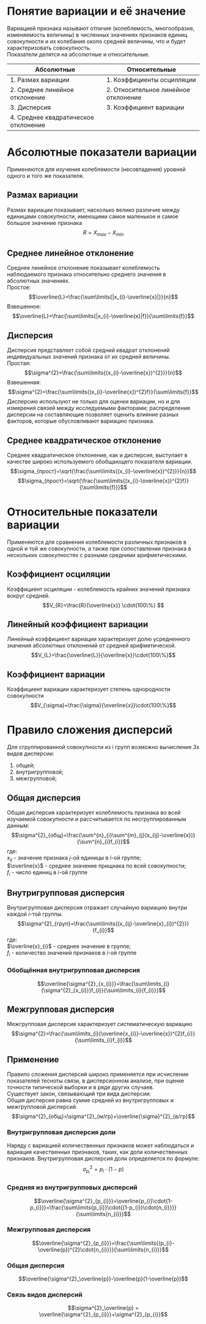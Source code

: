 # Понятие вариации и её значение
Вариацией признака называют отличие (колеблемость, многообразие, изменяемость величины) в численных значениях признаков единиц совокупности и их колебания около средней величины, что и будет характеризовать совокупность.  
Показатели делятся на абсолютные и относительные.  

| Абсолютные                     | Относительные                        |
| ------------------------------ | ------------------------------------ |
| 1. Размах вариации             | 1. Коэффициенты осцилляции           |
| 2. Среднее линейное отклонение | 2. Относительное линейное отклонение |
| 3. Дисперсия                   | 3. Коэффициент вариации              |
| 4. Среднее квадратическое отклонение                               |                                      |
# Абсолютные показатели вариации
Применяются для изучения  колеблемости (несовпадения) уровней одного и того же показателя.
## Размах вариации
Размах вариации показывает, насколько велико различие между единицами совокупности, имеющими самое маленькое и самое большое значение признака
$$R=X_{max}-X_{min}$$
## Среднее линейное отклонение
Среднее линейное отклонение показывает колеблемость наблюдаемого признака относительно среднего значения в абсолютных значениях.  
Простое:  
$$\overline{L}=\frac{\sum\limits{|x_{i}-\overline{x}|}}{n}$$
Взвешенное:  
$$\overline{L}=\frac{\sum\limits{|x_{i}-\overline{x}|f}}{\sum\limits{f}}$$
## Дисперсия
Дисперсия представляет собой средний квадрат отклонений индивидуальных значений признака от их средней величины.  
Простая:  
$$\sigma^{2}=\frac{\sum\limits{(x_{i}-\overline{x})^{2}}}{n}$$
Взвешенная:  
$$\sigma^{2}=\frac{\sum\limits{(x_{i}-\overline{x})^{2}f}}{\sum\limits{f}}$$
Дисперсию используют не только для оценки вариации, но и для измерения связей между исследуемыми факторами; распределение дисперсии на составляющие позволяет оценить влияние разных факторов, которые обусловливают вариацию признака.
## Среднее квадратическое отклонение
Среднее квадратическое отклонение, как и дисперсия, выступает в качестве широко используемого обобщающего показателя вариации.  
$$\sigma_{прост}=\sqrt{\frac{\sum\limits{(x_{i}-\overline{x})^{2}}}{n}}$$
$$\sigma_{прост}=\sqrt{\frac{\sum\limits{(x_{i}-\overline{x})^{2}f}}{\sum\limits{f}}}$$
# Относительные показатели вариации
Применяются  для сравнения  колеблемости  различных признаков в одной и той же совокупности, а также при сопоставлении признака в нескольких совокупностях с разными средними арифметическими.  
## Коэффициент осциляции
Коэффициент осциляции - колеблемость крайних значений признака вокруг средней.  
$$V_{R}=\frac{R}{\overline{x}} \cdot{100\%} $$
## Линейный коэффициент вариации
Линейный коэффициент вариации характеризует долю усредненного значения абсолютных отклонений от средней арифметической.  
$$V_{L}=\frac{\overline{L}}{\overline{x}}\cdot{100\%}$$
## Коэффициент вариации
Коэффициент вариации характеризует степень однородности совокупности
$$V_{\sigma}=\frac{\sigma}{\overline{x}}\cdot{100\%}$$
# Правило сложения дисперсий
Для сгруппированной совокупности из i групп возможно вычисление 3х видов дисперсии:  
1. общей;  
2. внутригрупповой;  
3. межгрупповой;  
## Общая дисперсия
Общая дисперсия характеризует колеблемость признака во всей изучаемой совокупности и рассчитывается по несгруппированным данным:  
$$\sigma^{2}_{общ}=\frac{\sum^{n}_{i}\sum^{m}_{j}(x_{ij}-\overline{x})}{\sum^{n}_{i}f_{i}}$$
где:  
$x_{ij}$ - значение признака $j$-ой единицы в $i$-ой группе;  
$\overline{x}$ - среднее значение прищнака по всей совокупности;  
$f_{i}$ - число единиц в $i$-ой группе
## Внутригрупповая дисперсия
Внутригрупповая дисперсия отражает случайную вариацию внутри каждой $i$-той группы.  
$$\sigma^{2}_{груп}=\frac{\sum\limits{(x_{ij}-\overline{x}_{i})^{2}}}{f_{i}}$$
где:  
$\overline{x}_{i}$ - среднее значение в группе;  
$f_{i}$ - количество значений признаков в $i$-ой группе
### Обобщённая внутригрупповая дисперсия
$$\overline{\sigma^{2}_{x_{i}}}=\frac{\sum\limits_{i}{\sigma^{2}_{x_{i}}}f_{i}}{\sum\limits_{i}{f_{i}}}$$
## Межгрупповая дисперсия
Межгрупповая дисперсия характеризует систематическую вариацию
$$\sigma^{2}=\frac{\sum\limits_{i}(\overline{x_{i}}-\overline{x})^{2}f_{i}}{\sum\limits_{i}f_{i}}$$
## Применение
Правило сложения дисперсий широко применяется при исчислении показателей тесноты связи, в дисперсионном анализе, при оценке точности типической выборки и в ряде других случаев.  
Существует закон, связывающий три вида дисперсии:  
Общая дисперсия равна сумме средней из внутригрупповых и межгрупповой дисперсий.  
$$\sigma^{2}_{общ}=\sigma^{2}_{м/гр}+\overline{\sigma}^{2}_{в/гр}$$
### Внутригрупповая дисперсия доли
Наряду с вариацией количественных признаков может наблюдаться и вариация качественных признаков, таких, как доли количественных признаков.   Внутригрупповая дисперсия доли определяется по формуле:  
$$\sigma_{p_{i}}^{2}=p_{i}\cdot{(1-p)}$$
### Средняя из внутригрупповых дисперсий
$$\overline{\sigma^{2}_{p_{i}}}=\overline{p_{i}\cdot{1-p_{i}}}=\frac{\sum\limits{p_{i}}\cdot{(1-p_{i})\cdot{n_{i}}}}{\sum\limits{n_{i}}}$$
### Межгрупповая дисперсия
$$\overline{\sigma^{2}_{p_{i}}}=\frac{\sum\limits{(p_{i}-\overline{p})^{2}\cdot{n_{i}}}}{\sum\limits{n_{i}}}$$
### Общая дисперсия
$$\overline{\sigma^{2}_\overline{p}}-\overline{p}(1-\overline{p})$$
### Связь видов дисперсий
$$\sigma^{2}_\overline{p} = \overline{\sigma^{2}_{p_{i}}}+\sigma^{2}_{p_{i}}$$
